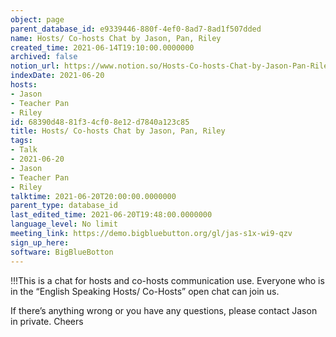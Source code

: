 ```yaml
---
object: page
parent_database_id: e9339446-880f-4ef0-8ad7-8ad1f507dded
name: Hosts/ Co-hosts Chat by Jason, Pan, Riley
created_time: 2021-06-14T19:10:00.0000000
archived: false
notion_url: https://www.notion.so/Hosts-Co-hosts-Chat-by-Jason-Pan-Riley-68390d4881f34cf08e12d7840a123c85
indexDate: 2021-06-20
hosts:
- Jason
- Teacher Pan
- Riley
id: 68390d48-81f3-4cf0-8e12-d7840a123c85
title: Hosts/ Co-hosts Chat by Jason, Pan, Riley
tags:
- Talk
- 2021-06-20
- Jason
- Teacher Pan
- Riley
talktime: 2021-06-20T20:00:00.0000000
parent_type: database_id
last_edited_time: 2021-06-20T19:48:00.0000000
language_level: No limit
meeting_link: https://demo.bigbluebutton.org/gl/jas-s1x-wi9-qzv
sign_up_here: 
software: BigBlueBotton
---
```


!!!This is a chat for hosts and co-hosts communication use. Everyone who is in the “English Speaking Hosts/ Co-Hosts” open chat can join us.

If there’s anything wrong or you have any questions, please contact Jason in private. Cheers

